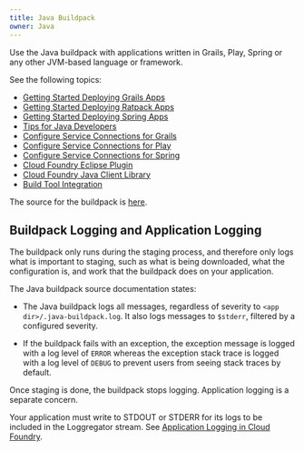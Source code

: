 ```yaml
---
title: Java Buildpack
owner: Java
---
```


<strong></strong>

Use the Java buildpack with applications written in Grails, Play, Spring or any
other JVM-based language or framework.

See the following topics:

* [Getting Started Deploying Grails Apps](./gsg-grails.html)
* [Getting Started Deploying Ratpack Apps](./gsg-ratpack.html)
* [Getting Started Deploying Spring Apps](./gsg-spring.html)
* [Tips for Java Developers](./java-tips.html)
* [Configure Service Connections for Grails](./grails-service-bindings.html)
* [Configure Service Connections for Play](./play-service-bindings.html)
* [Configure Service Connections for Spring](./spring-service-bindings.html)
* [Cloud Foundry Eclipse Plugin](./sts.html)
* [Cloud Foundry Java Client Library](./java-client.html)
* [Build Tool Integration](./build-tool-int.html)

The source for the buildpack is [here](https://github.com/cloudfoundry/java-buildpack).

## Buildpack Logging and Application Logging ##

The buildpack only runs during the staging process, and therefore only logs
what is important to staging, such as what is being downloaded, what the
configuration is, and work that the buildpack does on your application.

The Java buildpack source documentation states:

* The Java buildpack logs all messages, regardless of severity to
`<app dir>/.java-buildpack.log`.
	It also logs messages to `$stderr`, filtered by a configured severity.

* If the buildpack fails with an exception, the exception message is logged with
a log level of `ERROR` whereas the exception stack trace is logged with a log
level of `DEBUG` to prevent users from seeing stack traces by default.

Once staging is done, the buildpack stops logging.
Application logging is a separate concern.

Your application must write to STDOUT or STDERR for its logs to be included in
the Loggregator stream.
See [Application Logging in Cloud Foundry](../../devguide/deploy-apps/streaming-logs.html).









